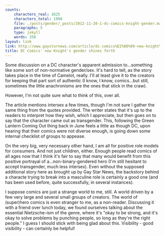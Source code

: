 ```yaml
---
counts:
    characters_real: 1625
    characters_total: 1998
    file: ./posts/gender/_posts/2012-11-20-1-dc-comics-knight-gender.markdown
    paragraphs: 5
    type: jekyll
    words: 358
layout: link
link: http://www.gaystarnews.com/article/dc-comics%E2%80%99-new-knight%E2%80%99s-gender-shines-forth171112
title: DC Comics' new Knight's gender shines forth
---
```


Some discussion on a DC character's apparent admission to...something like some sort of non-normative gender/sex.  It's hard to tell, as the story takes place in the time of Camelot, really.  I'll at least give it to the creators for keeping that part sort of authentic (I know, I know, comics...but still, sometimes the little anachronisms are the ones that stick in the craw).

However, I'm not quite sure what to think of this, over all.  

The article mentions intersex a few times, though I'm not sure I gather the same thing from the quotes provided.  The writer states that it's up to the readers to interpret how they wish, which I appreciate, but then goes on to say that the character came out as transgender.  This, following the Green Lantern Coming Out thing back in June feels a little as though DC, upon hearing that their comics were not diverse enough, is going down some internal checklist of groups to appease.

On the very big, very necessary other hand, I am all for positive role models for consumers.  And not just children, either.  Enough people read comics of all ages now that I think it's fair to say that many would benefit from this positive portrayal of a...non-binary-gendered hero (I'm still hesitant to accept transgender, much less intersex).  Even without the supposed additional story here as brought up by Gay Star News, the backstory behind a characte trying to break into a masculine role is certainly a good one (and has been used before, quite successfully, in several instances).

I suppose comics are just a strange world to me, still.  A world driven by a few very large and several small groups of creators.  The world of (super)hero comics is even stranger to me, as a non-reader.  Discussing it with a friend over lunch today, we found ourselves talking about the essential Nietzsche-ism of the genre, where it's "okay to be strong, and it's okay to solve problems by punching people, so long as they're the right people."  I guess I should stick with being glad about this.  Visibility - good visibility - can certainly be helpful! 
